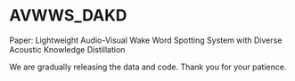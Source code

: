# AVWWS_DAKD

Paper: Lightweight Audio-Visual Wake Word Spotting System with Diverse Acoustic Knowledge Distillation

We are gradually releasing the data and code. Thank you for your patience.
